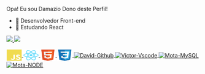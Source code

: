 Opa! Eu sou Damazio Dono deste Perfil!

- 🔭 Desenvolvedor Front-end
- 🌱 Estudando React
<div align="start">
  <a href="https://github.com/WendersonDamazio">
  <img height="180em" src="https://github-readme-stats.vercel.app/api?username=WendersonDamazio&show_icons=true&theme=ommix&include_all_commits=true&count_private=true"/>
  <img height="180em" src="https://github-readme-stats.vercel.app/api/top-langs/?username=WendersonDamazio&layout=compact&langs_count=7&theme=ommix"/>
</div>
<div style="display: inline_block"><br>
  <img align="center" alt="Rafa-Js" height="30" width="40" src="https://raw.githubusercontent.com/devicons/devicon/master/icons/javascript/javascript-plain.svg">
  <img align="center" alt="Rafa-React" height="30" width="40" src="https://raw.githubusercontent.com/devicons/devicon/master/icons/react/react-original.svg">
  <img align="center" alt="Rafa-HTML" height="30" width="40" src="https://raw.githubusercontent.com/devicons/devicon/master/icons/html5/html5-original.svg">
  <img align="center" alt="Rafa-CSS" height="30" width="40" src="https://raw.githubusercontent.com/devicons/devicon/master/icons/css3/css3-original.svg">
  <img align="center" alt="David-Github" height="30" width="40" src="https://cdn.jsdelivr.net/gh/devicons/devicon/icons/github/github-original.svg" />
  <img align="center" alt="Victor-Vscode" height="30" width="40" src="https://cdn.jsdelivr.net/gh/devicons/devicon/icons/vscode/vscode-original.svg" />
  <img align="center" alt="Mota-MySQL" height="30" width="40" src="https://cdn.jsdelivr.net/gh/devicons/devicon/icons/mysql/mysql-original-wordmark.svg" />
  <img align="center" alt="Mota-NODE" height="30" width="40" src="https://cdn.jsdelivr.net/gh/devicons/devicon/icons/nodejs/nodejs-original.svg" />
</div>
  
  ##
